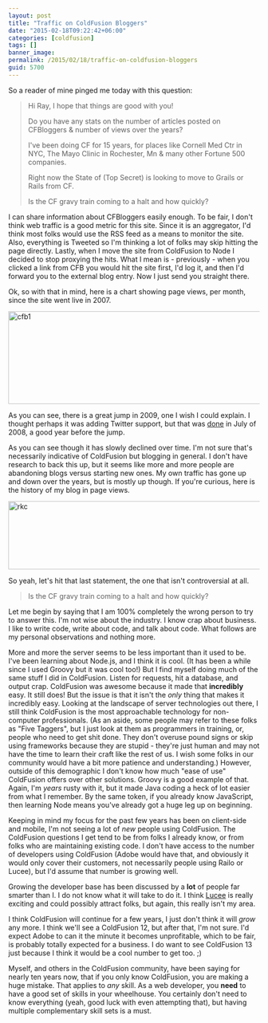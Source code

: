```yaml
---
layout: post
title: "Traffic on ColdFusion Bloggers"
date: "2015-02-18T09:22:42+06:00"
categories: [coldfusion]
tags: []
banner_image: 
permalink: /2015/02/18/traffic-on-coldfusion-bloggers
guid: 5700
---
```


So a reader of mine pinged me today with this question:

<blockquote>
Hi Ray,
I hope that things are good with you!

Do you have any stats on the number of articles posted on CFBloggers & number of views over the years?

I've been doing CF for 15 years, for places like Cornell Med Ctr in NYC, The Mayo Clinic in Rochester, Mn & many other Fortune 500 companies.

Right now the State of (Top Secret) is looking to move to Grails or Rails from CF.

Is the CF gravy train coming to a halt and how quickly?
</blockquote>

I can share information about CFBloggers easily enough. To be fair, I don't think web traffic is a good metric for this site. Since it is an aggregator, I'd think most folks would use the RSS feed as a means to monitor the site. Also, everything is Tweeted so I'm thinking a lot of folks may skip hitting the page directly. Lastly, when I move the site from ColdFusion to Node I decided to stop proxying the hits. What I mean is - previously - when you clicked a link from CFB you would hit the site first, I'd log it, and then I'd forward you to the external blog entry. Now I just send you straight there. 

Ok, so with that in mind, here is a chart showing page views, per month, since the site went live in 2007.

<a href="http://www.raymondcamden.com/wp-content/uploads/2015/02/cfb1.png"><img src="https://static.raymondcamden.com/images/wp-content/uploads/2015/02/cfb1.png" alt="cfb1" width="800" height="186" class="alignnone size-full wp-image-5701" /></a>

As you can see, there is a great jump in 2009, one I wish I could explain. I thought perhaps it was adding Twitter support, but that was <a href="http://www.raymondcamden.com/2008/7/14/Follow-ColdFusion-Bloggers-on-Twitter">done</a> in July of 2008, a good year before the jump. 

As you can see though it has slowly declined over time. I'm not sure that's necessarily indicative of ColdFusion but blogging in general. I don't have research to back this up, but it seems like more and more people are abandoning blogs versus starting new ones. My own traffic has gone up and down over the years, but is mostly up though. If you're curious, here is the history of  my blog in page views.

<a href="http://www.raymondcamden.com/wp-content/uploads/2015/02/rkc.png"><img src="https://static.raymondcamden.com/images/wp-content/uploads/2015/02/rkc.png" alt="rkc" width="800" height="137" class="alignnone size-full wp-image-5702" /></a>

So yeah, let's hit that last statement, the one that isn't controversial at all.

<blockquote>
Is the CF gravy train coming to a halt and how quickly?
</blockquote>

Let me begin by saying that I am 100% completely the wrong person to try to answer this. I'm not wise about the industry. I know crap about business. I like to write code, write about code, and talk about code. What follows are my personal observations and nothing more.

More and more the server seems to be less important than it used to be. I've been learning about Node.js, and I think it is cool. (It has been a while since I used Groovy but it was cool too!) But I find myself doing much of the same stuff I did in ColdFusion. Listen for requests, hit a database, and output crap. ColdFusion was awesome because it made that <strong>incredibly</strong> easy. It still does! But the issue is that it isn't the <i>only</i> thing that makes it incredibly easy. Looking at the landscape of server technologies out there, I still think ColdFusion is the most approachable technology for non-computer professionals. (As an aside, some people may refer to these folks as "Five Taggers", but I just look at them as programmers in training, or, people who need to get shit done. They don't overuse pound signs or skip using frameworks because they are stupid - they're just human and may not have the time to learn their craft like the rest of us. I wish some folks in our community would have a bit more patience and understanding.) However, outside of this demographic I don't know how much "ease of use" ColdFusion offers over other solutions. Groovy is a good example of that. Again, I'm <i>years</i> rusty with it, but it made Java coding a heck of lot easier from what I remember. By the same token, if you already know JavaScript, then learning Node means you've already got a huge leg up on beginning. 

Keeping in mind my focus for the past few years has been on client-side and mobile, I'm not seeing a lot of <i>new</i> people using ColdFusion. The ColdFusion questions I get tend to be from folks I already know, or from folks who are maintaining existing code. I don't have access to the number of developers using ColdFusion (Adobe would have that, and obviously it would only cover their customers, not necessarily people using Railo or Lucee), but I'd assume that number is growing well. 

Growing the developer base has been discussed by a <strong>lot</strong> of people far smarter than I. I do not know what it will take to do it. I think <a href="http://lucee.org/">Lucee</a> is really exciting and could possibly attract folks, but again, this really isn't my area. 

I think ColdFusion will continue for a few years, I just don't think it will <i>grow</i> any more. I think we'll see a ColdFusion 12, but after that, I'm not sure. I'd expect Adobe to can it the minute it becomes unprofitable, which to be fair, is probably totally expected for a business. I do want to see ColdFusion 13 just because I think it would be a cool number to get too. ;)

Myself, and others in the ColdFusion community, have been saying for nearly ten years now, that if you only know ColdFusion, you are making a huge mistake. That applies to <i>any</i> skill. As a web developer, you <strong>need</strong> to have a good set of skills in your wheelhouse. You certainly don't need to know everything (yeah, good luck with even attempting that), but having multiple complementary skill sets is a must.